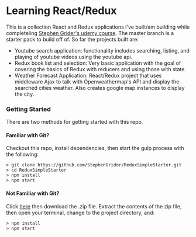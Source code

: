 Learning React/Redux 
====================
This is a collection React and Redux applications I've built/am building while completeling [Stephen Grider's udemy course](https://www.udemy.com/react-redux/). The master branch is a starter pack to build off of. So far the projects built are:

* Youtube search application: functionality includes searching, listing, and playing of youtube videos using the youtube api.
* Redux book list and selection: Very basic application with the goal of covering the basics of Redux with reducers and using those with state. 
* Weather Forecast Application: React/Redux project that uses middleware Ajax to talk with Openweathermap's API and display the searched cities weather. Also creates google map instances to display the city.

### Getting Started

There are two methods for getting started with this repo.

#### Familiar with Git?
Checkout this repo, install dependencies, then start the gulp process with the following:

```
> git clone https://github.com/StephenGrider/ReduxSimpleStarter.git
> cd ReduxSimpleStarter
> npm install
> npm start
```

#### Not Familiar with Git?
Click [here](https://github.com/StephenGrider/ReactStarter/releases) then download the .zip file.  Extract the contents of the zip file, then open your terminal, change to the project directory, and:

```
> npm install
> npm start
```
